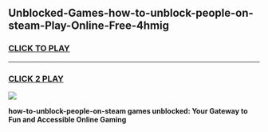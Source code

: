 
## Unblocked-Games-how-to-unblock-people-on-steam-Play-Online-Free-4hmig
<h3>
<a href="https://premium76.site?title=how-to-unblock-people-on-steam&ref=26A">CLICK TO PLAY</a></h3>
<hr>

<h3>
<a href="https://premium76.site?title=how-to-unblock-people-on-steam&ref=26A">CLICK 2 PLAY</a>
  
</h3>

<a href="https://premium76.site?title=how-to-unblock-people-on-steam&ref=26A"><img src="https://clearcache.store/games.png"></a>


**how-to-unblock-people-on-steam games unblocked: Your Gateway to Fun and Accessible Online Gaming**
